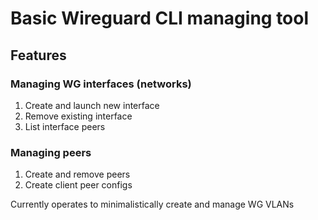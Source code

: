 # Basic Wireguard CLI managing tool

## Features

### Managing WG interfaces (networks)

1. Create and launch new interface
2. Remove existing interface
3. List interface peers

### Managing peers

1. Create and remove peers
2. Create client peer configs

Currently operates to minimalistically create and manage WG VLANs
